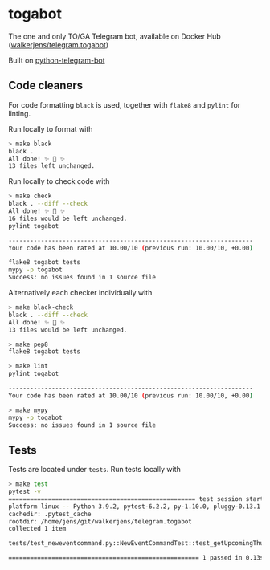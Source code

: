 # togabot

The one and only TO/GA Telegram bot, available on Docker Hub ([walkerjens/telegram.togabot](https://hub.docker.com/r/walkerjens/telegram.togabot/))

Built on [python-telegram-bot](https://github.com/python-telegram-bot/python-telegram-bot)

## Code cleaners

For code formatting `black` is used, together with `flake8` and `pylint` for linting.

Run locally to format with

```bash
> make black
black .
All done! ✨ 🍰 ✨
13 files left unchanged.

```

Run locally to check code with

```bash
> make check
black . --diff --check
All done! ✨ 🍰 ✨
16 files would be left unchanged.
pylint togabot

--------------------------------------------------------------------
Your code has been rated at 10.00/10 (previous run: 10.00/10, +0.00)

flake8 togabot tests
mypy -p togabot
Success: no issues found in 1 source file

```

Alternatively each checker individually with

```bash
> make black-check
black . --diff --check
All done! ✨ 🍰 ✨
13 files would be left unchanged.

> make pep8
flake8 togabot tests

> make lint
pylint togabot

--------------------------------------------------------------------
Your code has been rated at 10.00/10 (previous run: 10.00/10, +0.00)

> make mypy
mypy -p togabot
Success: no issues found in 1 source file

```

## Tests

Tests are located under `tests`. Run tests locally with

```bash
> make test
pytest -v
==================================================== test session starts ====================================================
platform linux -- Python 3.9.2, pytest-6.2.2, py-1.10.0, pluggy-0.13.1 -- /home/jens/git/walkerjens/telegram.togabot/venv/bin/python3
cachedir: .pytest_cache
rootdir: /home/jens/git/walkerjens/telegram.togabot
collected 1 item

tests/test_neweventcommand.py::NewEventCommandTest::test_getUpcomingThursdayDate PASSED                              [100%]

===================================================== 1 passed in 0.13s =====================================================

```
